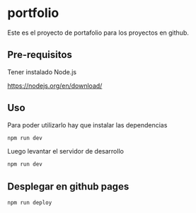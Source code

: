 # portfolio

Este es el proyecto de portafolio para los proyectos en github.

## Pre-requisitos

Tener instalado Node.js

https://nodejs.org/en/download/

## Uso

Para poder utilizarlo hay que instalar las dependencias 

```sh
npm run dev
```
Luego levantar el servidor de desarrollo

```sh
npm run dev
```

## Desplegar en github pages

```sh
npm run deploy
```